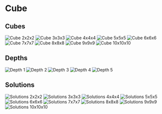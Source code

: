 # Cube

## Cubes
![](results/1/images/2.png "Cube 2x2x2")
![](results/1/images/3.png "Cube 3x3x3")
![](results/1/images/4.png "Cube 4x4x4")
![](results/1/images/5.png "Cube 5x5x5")
![](results/1/images/6.png "Cube 6x6x6")
![](results/1/images/7.png "Cube 7x7x7")
![](results/1/images/8.png "Cube 8x8x8")
![](results/1/images/9.png "Cube 9x9x9")
![](results/1/images/10.png "Cube 10x10x10")

## Depths
![](results/1/images/n0.png "Depth 1")
![](results/1/images/n1.png "Depth 2")
![](results/1/images/n2.png "Depth 3")
![](results/1/images/n3.png "Depth 4")
![](results/1/images/n4.png "Depth 5")

## Solutions
![](results/1/images/s2.png "Solutions 2x2x2")
![](results/1/images/s3.png "Solutions 3x3x3")
![](results/1/images/s4.png "Solutions 4x4x4")
![](results/1/images/s5.png "Solutions 5x5x5")
![](results/1/images/s6.png "Solutions 6x6x6")
![](results/1/images/s7.png "Solutions 7x7x7")
![](results/1/images/s8.png "Solutions 8x8x8")
![](results/1/images/s9.png "Solutions 9x9x9")
![](results/1/images/s10.png "Solutions 10x10x10")
